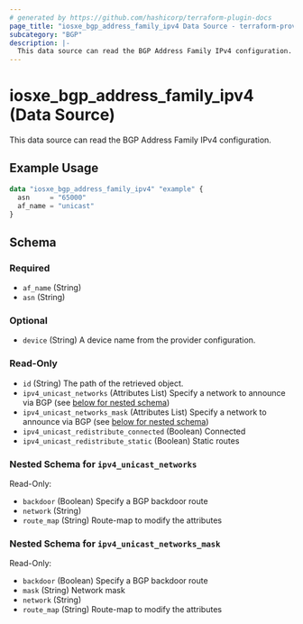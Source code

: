 ```yaml
---
# generated by https://github.com/hashicorp/terraform-plugin-docs
page_title: "iosxe_bgp_address_family_ipv4 Data Source - terraform-provider-iosxe"
subcategory: "BGP"
description: |-
  This data source can read the BGP Address Family IPv4 configuration.
---
```


# iosxe_bgp_address_family_ipv4 (Data Source)

This data source can read the BGP Address Family IPv4 configuration.

## Example Usage

```terraform
data "iosxe_bgp_address_family_ipv4" "example" {
  asn     = "65000"
  af_name = "unicast"
}
```

<!-- schema generated by tfplugindocs -->
## Schema

### Required

- `af_name` (String)
- `asn` (String)

### Optional

- `device` (String) A device name from the provider configuration.

### Read-Only

- `id` (String) The path of the retrieved object.
- `ipv4_unicast_networks` (Attributes List) Specify a network to announce via BGP (see [below for nested schema](#nestedatt--ipv4_unicast_networks))
- `ipv4_unicast_networks_mask` (Attributes List) Specify a network to announce via BGP (see [below for nested schema](#nestedatt--ipv4_unicast_networks_mask))
- `ipv4_unicast_redistribute_connected` (Boolean) Connected
- `ipv4_unicast_redistribute_static` (Boolean) Static routes

<a id="nestedatt--ipv4_unicast_networks"></a>
### Nested Schema for `ipv4_unicast_networks`

Read-Only:

- `backdoor` (Boolean) Specify a BGP backdoor route
- `network` (String)
- `route_map` (String) Route-map to modify the attributes


<a id="nestedatt--ipv4_unicast_networks_mask"></a>
### Nested Schema for `ipv4_unicast_networks_mask`

Read-Only:

- `backdoor` (Boolean) Specify a BGP backdoor route
- `mask` (String) Network mask
- `network` (String)
- `route_map` (String) Route-map to modify the attributes
